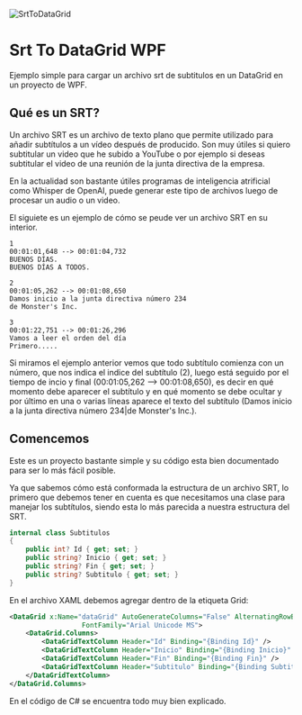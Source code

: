 ![SrtToDataGrid](https://user-images.githubusercontent.com/65383172/229676504-fe0dc2d0-825c-4552-bbe8-a48f1b70ed08.jpg)
# Srt To DataGrid WPF

Ejemplo simple para cargar un archivo srt de subtitulos en un DataGrid en un proyecto de WPF.

## Qué es un SRT?
Un archivo SRT es un archivo de texto plano que permite utilizado para  añadir subtítulos a un vídeo después de producido.  Son muy útiles si quiero subtitular un video que he subido a YouTube o por ejemplo si deseas subtitular el video de una reunión de la junta directiva de la empresa.

En la actualidad son bastante útiles programas de inteligencia atrificial como Whisper de OpenAI, puede generar este tipo de archivos luego de procesar un audio o un video.

El siguiete es un ejemplo de cómo se peude ver un archivo SRT en su interior.



    1
    00:01:01,648 --> 00:01:04,732
    BUENOS DÍAS.
    BUENOS DÍAS A TODOS.
    
    2
    00:01:05,262 --> 00:01:08,650
    Damos inicio a la junta directiva número 234
    de Monster's Inc.
    
    3
    00:01:22,751 --> 00:01:26,296
    Vamos a leer el orden del día
    Primero.....

Si miramos el ejemplo anterior vemos que todo subtítulo comienza con un número, que nos indica el indice del subtítulo (2), luego está seguido por el tiempo de incio y final (00:01:05,262 --> 00:01:08,650), es decir en qué momento debe aparecer el subtítulo y en qué momento se debe ocultar y por último en una o varias líneas aparece el texto del subtítulo (Damos inicio a la junta directiva número 234|de Monster's Inc.).

## Comencemos
Este es un proyecto bastante simple y su código esta bien documentado para ser lo más fácil posible.

Ya que sabemos cómo está conformada la estructura de un archivo SRT, lo primero que debemos tener en cuenta es que necesitamos una clase para manejar los subtítulos, siendo esta lo más parecida a nuestra estructura del SRT.

```csharp
internal class Subtitulos
{
	public int? Id { get; set; }
	public string? Inicio { get; set; }
	public string? Fin { get; set; }
	public string? Subtitulo { get; set; }
}
```

En el archivo XAML debemos agregar dentro de la etiqueta Grid:
```xml
<DataGrid x:Name="dataGrid" AutoGenerateColumns="False" AlternatingRowBackground="LightGreen"
                  FontFamily="Arial Unicode MS">
	<DataGrid.Columns>
		<DataGridTextColumn Header="Id" Binding="{Binding Id}" />
		<DataGridTextColumn Header="Inicio" Binding="{Binding Inicio}" />
		<DataGridTextColumn Header="Fin" Binding="{Binding Fin}" />
		<DataGridTextColumn Header="Subtitulo" Binding="{Binding Subtitulo}">
	</DataGridTextColumn>
</DataGrid.Columns>
```

En el código de C# se encuentra todo muy bien explicado.
